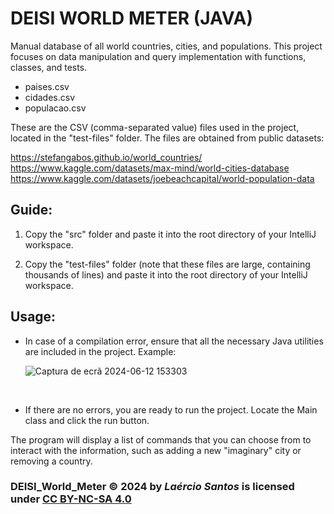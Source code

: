 # DEISI WORLD METER (JAVA)

Manual database of all world countries, cities, and populations. This project focuses on data manipulation and query implementation with functions, classes, and tests.

- paises.csv <br>
- cidades.csv <br>
- populacao.csv <br>

These are the CSV (comma-separated value) files used in the project, located in the "test-files" folder. The files are obtained from public datasets:

https://stefangabos.github.io/world_countries/ <br>
https://www.kaggle.com/datasets/max-mind/world-cities-database <br>
https://www.kaggle.com/datasets/joebeachcapital/world-population-data <br>

## Guide:

1. Copy the "src" folder and paste it into the root directory of your IntelliJ workspace.

2. Copy the "test-files" folder (note that these files are large, containing thousands of lines) and paste it into the root directory of your IntelliJ workspace.

## Usage:

- In case of a compilation error, ensure that all the necessary Java utilities are included in the project.
Example:

   ![Captura de ecrã 2024-06-12 153303](https://github.com/LaercioSant0s/DEISI_World_Meter/assets/127317610/0536c333-cde5-4d94-a756-a7754e1a2a2a)

<br>

- If there are no errors, you are ready to run the project. Locate the Main class and click the run button.

The program will display a list of commands that you can choose from to interact with the information, such as adding a new "imaginary" city or removing a country.


### DEISI_World_Meter © 2024 by *Laércio Santos* is licensed under [CC BY-NC-SA 4.0](https://creativecommons.org/licenses/by-nc-sa/4.0/)

